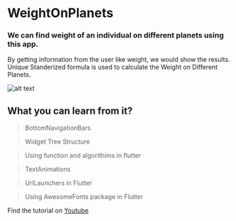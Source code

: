 # WeightOnPlanets
### We can find weight of an individual on different planets using this app.
By getting information from the user like weight, we would show the results.
Unique Standerized formula is used to calculate the Weight on Different Planets.



![alt text](https://github.com/bilalsaeedjh/WeightOnPlanets-FlutterBasicApp/blob/master/images/PlanetX.gif?raw=true)



## What you can learn from it?
  > BottomNavigationBars
  
  > Widget Tree Structure
  
  > Using function and algorithims in flutter
  
  > TextAnimations
  
  > UrlLaunchers in Flutter
  
  > Using AwesomeFonts package in Flutter
  
  
Find the tutorial on [Youtube](https://www.youtube.com/channel/UCZSgQGG74K2yuEDnbG4U1tQ?view_as=subscriber)

